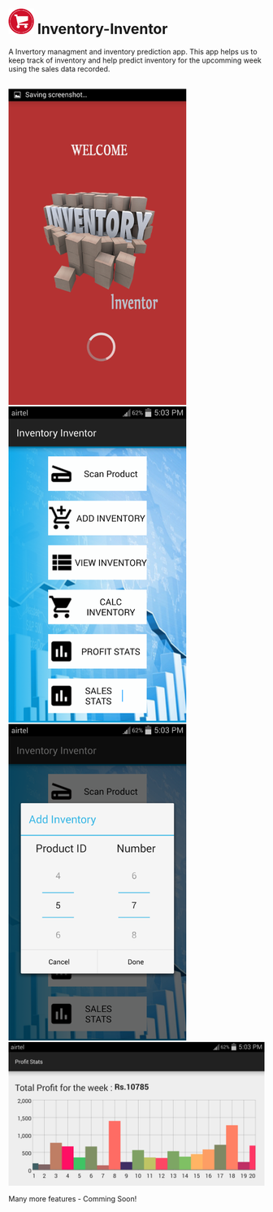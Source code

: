 <h1><img src="icon.png" width="50px" height="50px"/> Inventory-Inventor</h1>
<p>A Invertory managment and inventory prediction app. 
This app helps us to keep track of inventory and help predict inventory for the upcomming week using the sales data recorded.</p>
<br/>

<img src="Screenshots/Screenshot_1.png" width="350px"/>
<br/>
<img src="Screenshots/Screenshot_2.png" width="350px"/>
<br/>
<img src="Screenshots/Screenshot_3.png" width="350px"/>
<br/>
<img src="Screenshots/Screenshot_4.png" heigh="350px"/>

<p>Many more features - Comming Soon!</p>